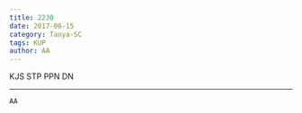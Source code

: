 ```yaml
---
title: 2230
date: 2017-06-15
category: Tanya-SC
tags: KUP
author: AA
---
```


KJS STP PPN DN

---



`AA`
